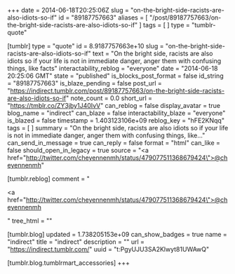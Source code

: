 +++
date = 2014-06-18T20:25:06Z
slug = "on-the-bright-side-racists-are-also-idiots-so-if"
id = "89187757663"
aliases = [ "/post/89187757663/on-the-bright-side-racists-are-also-idiots-so-if" ]
tags = [ ]
type = "tumblr-quote"

[tumblr]
type = "quote"
id = 8.9187757663e+10
slug = "on-the-bright-side-racists-are-also-idiots-so-if"
text = "On the bright side, racists are also idiots so if your life is not in immediate danger, anger them with confusing things, like facts"
interactability_reblog = "everyone"
date = "2014-06-18 20:25:06 GMT"
state = "published"
is_blocks_post_format = false
id_string = "89187757663"
is_blaze_pending = false
post_url = "https://indirect.tumblr.com/post/89187757663/on-the-bright-side-racists-are-also-idiots-so-if"
note_count = 0.0
short_url = "https://tmblr.co/ZY3jby1J40IvV"
can_reblog = false
display_avatar = true
blog_name = "indirect"
can_blaze = false
interactability_blaze = "everyone"
is_blazed = false
timestamp = 1.403123106e+09
reblog_key = "hFE2KNqq"
tags = [ ]
summary = "On the bright side, racists are also idiots so if your life is not in immediate danger, anger them with confusing things, like..."
can_send_in_message = true
can_reply = false
format = "html"
can_like = false
should_open_in_legacy = true
source = "<a href=\"http://twitter.com/cheyennenmh/status/479077511368679424\">@cheyennenmh</a>"

[tumblr.reblog]
comment = "<p><a href=\"http://twitter.com/cheyennenmh/status/479077511368679424\">@cheyennenmh</a></p>"
tree_html = ""

[tumblr.blog]
updated = 1.738205153e+09
can_show_badges = true
name = "indirect"
title = "indirect"
description = ""
url = "https://indirect.tumblr.com/"
uuid = "t:PgyUJU3SA2Klwyt81UWAwQ"

[tumblr.blog.tumblrmart_accessories]
+++
